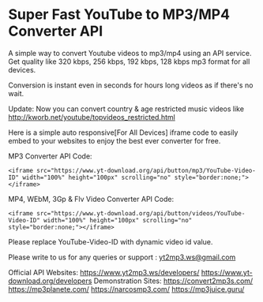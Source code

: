 # Super Fast YouTube to MP3/MP4 Converter API

A simple way to convert Youtube videos to mp3/mp4 using an API service. Get quality like 320 kbps, 256 kbps, 192 kbps, 128 kbps mp3 format for all devices.

Conversion is instant even in seconds for hours long videos as if there's no wait.

Update: Now you can convert country & age restricted music videos like http://kworb.net/youtube/topvideos_restricted.html

Here is a simple auto responsive[For All Devices] iframe code to easily embed to your websites to enjoy the best ever converter for free.

MP3 Converter API Code:

`<iframe src="https://www.yt-download.org/api/button/mp3/YouTube-Video-ID" width="100%" height="100px" scrolling="no" style="border:none;"></iframe>`

MP4, WEbM, 3Gp & Flv Video Converter API Code:

`<iframe src="https://www.yt-download.org/api/button/videos/YouTube-Video-ID" width="100%" height="100px" scrolling="no" style="border:none;"></iframe>`

Please replace YouTube-Video-ID with dynamic video id value.

Please write to us for any queries or support : yt2mp3.ws@gmail.com

Official API Websites:
https://www.yt2mp3.ws/developers/
https://www.yt-download.org/developers
Demonstration Sites: https://convert2mp3s.com/ https://mp3planete.com/ https://narcosmp3.com/ https://mp3juice.guru/
